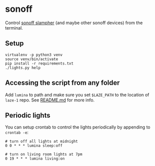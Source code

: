 # sonoff

Control [sonoff slampher](https://www.itead.cc/slampher.html)
(and maybe other sonoff devices) from the terminal.

## Setup

```
virtualenv -p python3 venv
source venv/bin/activate
pip install -r requirements.txt
./lights.py help
```

## Accessing the script from any folder

Add `lumina` to path and make sure you set `$LAZE_PATH` to the location of
`laze-1` repo. See [README.md](/README.md) for more info.

## Periodic lights

You can setup crontab to control the lights periodically by appending to
`crontab -e`:

```
# turn off all lights at midnight
0 0 * * * lumina sleep:off

# turn on living room lights at 7pm
0 19 * * * lumina living:on
```
